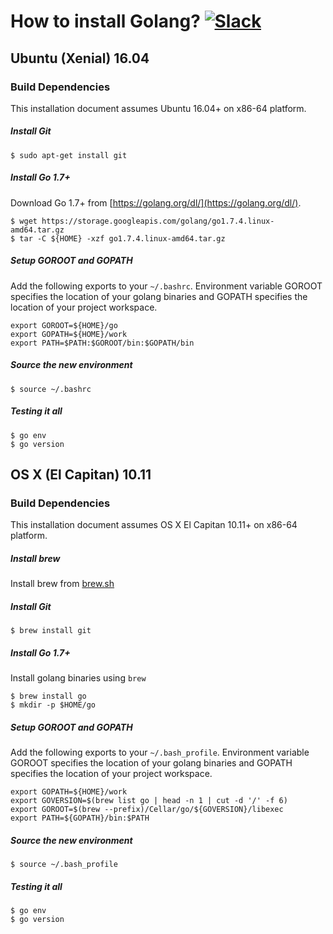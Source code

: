 # How to install Golang? [![Slack](https://slack.minio.io/slack?type=svg)](https://slack.minio.io)

## Ubuntu (Xenial) 16.04

### Build Dependencies

This installation document assumes Ubuntu 16.04+ on x86-64 platform.

##### Install Git

```
$ sudo apt-get install git 
```

##### Install Go 1.7+

Download Go 1.7+ from [https://golang.org/dl/](https://golang.org/dl/).

```
$ wget https://storage.googleapis.com/golang/go1.7.4.linux-amd64.tar.gz
$ tar -C ${HOME} -xzf go1.7.4.linux-amd64.tar.gz
```

##### Setup GOROOT and GOPATH

Add the following exports to your ``~/.bashrc``. Environment variable GOROOT specifies the location of your golang binaries
and GOPATH specifies the location of your project workspace.

```
export GOROOT=${HOME}/go
export GOPATH=${HOME}/work
export PATH=$PATH:$GOROOT/bin:$GOPATH/bin
```
##### Source the new environment

```
$ source ~/.bashrc
```

##### Testing it all

```
$ go env
$ go version
```

## OS X (El Capitan) 10.11

### Build Dependencies

This installation document assumes OS X El Capitan 10.11+ on x86-64 platform.

##### Install brew

Install brew from [brew.sh](http://brew.sh/)

##### Install Git

```
$ brew install git 
```

##### Install Go 1.7+

Install golang binaries using `brew`

```
$ brew install go
$ mkdir -p $HOME/go
```

##### Setup GOROOT and GOPATH

Add the following exports to your ``~/.bash_profile``. Environment variable GOROOT specifies the location of your golang binaries
and GOPATH specifies the location of your project workspace.

```
export GOPATH=${HOME}/work
export GOVERSION=$(brew list go | head -n 1 | cut -d '/' -f 6)
export GOROOT=$(brew --prefix)/Cellar/go/${GOVERSION}/libexec
export PATH=${GOPATH}/bin:$PATH
```

##### Source the new environment

```
$ source ~/.bash_profile
```

##### Testing it all

```
$ go env
$ go version
```

